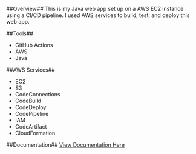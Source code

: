 ##Overview##
This is my Java web app set up on a AWS EC2 instance using a CI/CD pipeline. I used AWS services to build, test, and deploy this web app. 

##Tools## 
- GitHub Actions
- AWS
- Java

##AWS Services##
- EC2
- S3
- CodeConnections
- CodeBuild
- CodeDeploy
- CodePipeline
- IAM
- CodeArtifact
- CloudFormation

##Documentation##
[View Documentation Here](https://www.notion.so/Documentation-24657cce24c680a0a067f05e1975b1cc?source=copy_link)






